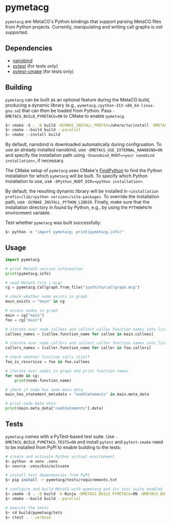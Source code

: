 # pymetacg

`pymetacg` are MetaCG's Python bindings that support parsing MetaCG files from Python projects.
Currently, manipulating and writing call graphs is *not* supported.

## Dependencies
 - [nanobind](https://github.com/wjakob/nanobind)
 - [pytest](https://pypi.org/project/pytest/) (for tests only)
 - [pytest-cmake](https://pypi.org/project/pytest-cmake/) (for tests only)

## Building
`pymetacg` can be built as an optional feature during the MetaCG build, producing a dynamic library (e.g., `pymetacg.cpython-313-x86_64-linux-gnu.so`) that can then be loaded from Python.
Pass `-DMETACG_BUILD_PYMETACG=ON` to CMake to enable `pymetacg`.

```bash
$> cmake -S . -B build -DCMAKE_INSTALL_PREFIX=/where/to/install -DMETACG_BUILD_PYMETACG=ON
$> cmake --build build --parallel
$> cmake --install build
```

By default, nanobind is downloaded automatically during configruation.
To use an already installed nanobind, use `-DMETACG_USE_EXTERNAL_NANOBIND=ON` and specify the installation path using `-Dnanobind_ROOT=<your nanobind installation>`, if necessary.

The CMake setup of `pymetacg` uses CMake's [FindPython](https://cmake.org/cmake/help/latest/module/FindPython.html) to find the Python installation for which `pymetacg` will be built.
To specify which Python installation to use, use `-DPython_ROOT_DIR=<python installation>`.

By default, the resulting dynamic library will be installed in `<installation prefix>/lib/<python version>/site-packages`.
To override the installation path, use `-DCMAKE_INSTALL_PYTHON_LIBDIR`.
Finally, make sure that the installation directory in found by Python, e.g., by using the `PYTHONPATH` environment variable.

Test whether `pymetacg` was built successfully:
```bash
$> python -c "import pymetacg; print(pymetacg.info)"
```

## Usage
```python
import pymetacg

# print MetaCG version information
print(pymetacg.info)

# read MetaCG file (.mcg)
cg = pymetacg.Callgraph.from_file("/path/to/callgraph.mcg")

# check whether node exists in graph
main_exists = "main" in cg

# access nodes in graph
main = cg["main"]
foo = cg["main"]

# iterate over node callees and collect callee function names into list
callees_names = [callee.function_name for callee in main.callees]

# iterate over node callers and collect caller function names into list
callers_names = [caller.function_name for caller in foo.callers]

# check whether function calls itself
foo_is_recursive = foo in foo.callees

# iterate over nodes in graph and print function names
for node in cg:
    print(node.function_name)

# check if node has some meta data
main_has_statement_metadata = "numStatements" in main.meta_data

# print node meta data
print(main.meta_data["numStatements"].data)
```

## Tests
`pymetacg` comes with a PyTest-based test suite.
Use `-DMETACG_BUILD_PYMETACG_TESTS=ON` and install `pytest` and `pytest-cmake` need to be installed from PyPI to enable building to the tests:

```bash
# create and activate Python virtual environment
$> python -m venv .venv
$> source .venv/bin/activate

# install test dependencies from PyPI
$> pip install -r pymetacg/tests/requirements.txt

# configure and build MetaCG with pymetacg and its test suite enabled
$> cmake -S . -B build -G Ninja -DMETACG_BUILD_PYMETACG=ON -DMETACG_BUILD_PYMETACG_TESTS=ON
$> cmake --build build --parallel

# execute the tests
$> cd build/pymetacg/tets
$> ctest . --verbose
```